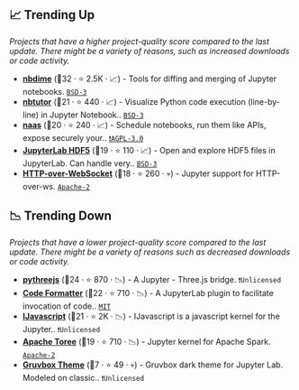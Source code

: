 ## 📈 Trending Up

_Projects that have a higher project-quality score compared to the last update. There might be a variety of reasons, such as increased downloads or code activity._

- <b><a href="https://github.com/jupyter/nbdime">nbdime</a></b> (🥈32 ·  ⭐ 2.5K · 📈) - Tools for diffing and merging of Jupyter notebooks. <code><a href="http://bit.ly/3aKzpTv">BSD-3</a></code>
- <b><a href="https://github.com/lgpage/nbtutor">nbtutor</a></b> (🥉21 ·  ⭐ 440 · 📈) - Visualize Python code execution (line-by-line) in Jupyter Notebook.. <code><a href="http://bit.ly/3aKzpTv">BSD-3</a></code>
- <b><a href="https://github.com/jupyter-naas/naas">naas</a></b> (🥉20 ·  ⭐ 240 · 📈) - Schedule notebooks, run them like APIs, expose securely your.. <code><a href="http://bit.ly/3pwmjO5">❗️AGPL-3.0</a></code>
- <b><a href="https://github.com/jupyterlab/jupyterlab-hdf5">JupyterLab HDF5</a></b> (🥈19 ·  ⭐ 110 · 📈) - Open and explore HDF5 files in JupyterLab. Can handle very.. <code><a href="http://bit.ly/3aKzpTv">BSD-3</a></code>
- <b><a href="https://github.com/googlecolab/jupyter_http_over_ws">HTTP-over-WebSocket</a></b> (🥉18 ·  ⭐ 260 · 💀) - Jupyter support for HTTP-over-ws. <code><a href="http://bit.ly/3nYMfla">Apache-2</a></code>

## 📉 Trending Down

_Projects that have a lower project-quality score compared to the last update. There might be a variety of reasons such as decreased downloads or code activity._

- <b><a href="https://github.com/jupyter-widgets/pythreejs">pythreejs</a></b> (🥈24 ·  ⭐ 870 · 📉) - A Jupyter - Three.js bridge. <code>❗Unlicensed</code>
- <b><a href="https://github.com/ryantam626/jupyterlab_code_formatter">Code Formatter</a></b> (🥇22 ·  ⭐ 710 · 📉) - A JupyterLab plugin to facilitate invocation of code.. <code><a href="http://bit.ly/34MBwT8">MIT</a></code>
- <b><a href="https://github.com/n-riesco/ijavascript">IJavascript</a></b> (🥈21 ·  ⭐ 2K · 📉) - IJavascript is a javascript kernel for the Jupyter.. <code>❗Unlicensed</code>
- <b><a href="https://github.com/apache/incubator-toree">Apache Toree</a></b> (🥈19 ·  ⭐ 710 · 📉) - Jupyter kernel for Apache Spark. <code><a href="http://bit.ly/3nYMfla">Apache-2</a></code>
- <b><a href="https://github.com/Rahlir/theme-gruvbox">Gruvbox Theme</a></b> (🥉7 ·  ⭐ 49 · 💀) - Gruvbox dark theme for Jupyter Lab. Modeled on classic.. <code>❗Unlicensed</code>

